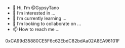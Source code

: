 - 👋 Hi, I’m @GypsyTano
- 👀 I’m interested in ...
- 🌱 I’m currently learning ...
- 💞️ I’m looking to collaborate on ...
- 📫 How to reach me ...

<!---
GypsyTano/GypsyTano is a ✨ special ✨ repository because its `README.md` (this file) appears on your GitHub profile.
You can click the Preview link to take a look at your changes.
--->

0xCA99d35880CE5F6c62EbdC82bdAa02A8EA96101F
